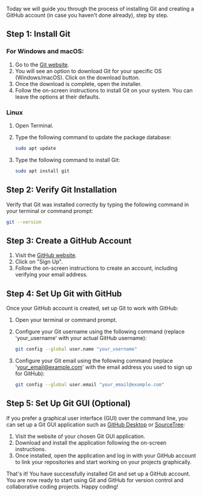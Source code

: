 <!-- # Set up Git -->


<!-- # Git Installation and GitHub Account Creation -->

Today we will guide you through the process of installing Git and creating a GitHub account (in case you haven't done already), step by step.

## Step 1: Install Git

### For Windows and macOS:

1. Go to the [Git website](https://git-scm.com/).
2. You will see an option to download Git for your specific OS (Windows/macOS). Click on the download button.
3. Once the download is complete, open the installer.
4. Follow the on-screen instructions to install Git on your system. You can leave the options at their defaults.

### Linux

1. Open Terminal.
2. Type the following command to update the package database:

   ```sh
   sudo apt update
   ```

3. Type the following command to install Git:

   ```sh
   sudo apt install git
   ```

## Step 2: Verify Git Installation

Verify that Git was installed correctly by typing the following command in your terminal or command prompt:

```sh
git --version
```

## Step 3: Create a GitHub Account

1. Visit the [GitHub website](https://github.com/).
2. Click on "Sign Up".
3. Follow the on-screen instructions to create an account, including verifying your email address.
   
## Step 4: Set Up Git with GitHub

Once your GitHub account is created, set up Git to work with GitHub:

1. Open your terminal or command prompt.
2. Configure your Git username using the following command (replace 'your_username' with your actual GitHub username):

   ```sh
   git config --global user.name "your_username"
   ```

3. Configure your Git email using the following command (replace 'your_email@example.com' with the email address you used to sign up for GitHub):

   ```sh
   git config --global user.email "your_email@example.com"
   ```

## Step 5: Set Up Git GUI (Optional)

If you prefer a graphical user interface (GUI) over the command line, you can set up a Git GUI application such as [GitHub Desktop](https://desktop.github.com/) or [SourceTree](https://www.sourcetreeapp.com/):

1. Visit the website of your chosen Git GUI application.
2. Download and install the application following the on-screen instructions.
3. Once installed, open the application and log in with your GitHub account to link your repositories and start working on your projects graphically.


That's it! You have successfully installed Git and set up a GitHub account. You are now ready to start using Git and GitHub for version control and collaborative coding projects. Happy coding!
